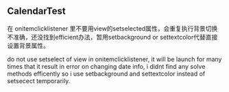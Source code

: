## CalendarTest

在 onitemclicklistener 里不要用view的setselected属性，会重复执行背景切换不准确，还没找到efficient办法，暂用setbackground or settextcolor代替直接设置背景属性。

do not use setselect of view in onitemclicklistener, it will be launch for many times that it result in error on changing date info, i didnt find any solve methods efficently so i use setbackground and settextcolor instead of setsecect temporarily.
